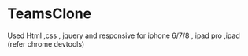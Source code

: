 # TeamsClone
 Used Html ,css , jquery and responsive for iphone 6/7/8 , ipad pro ,ipad (refer chrome devtools) 
